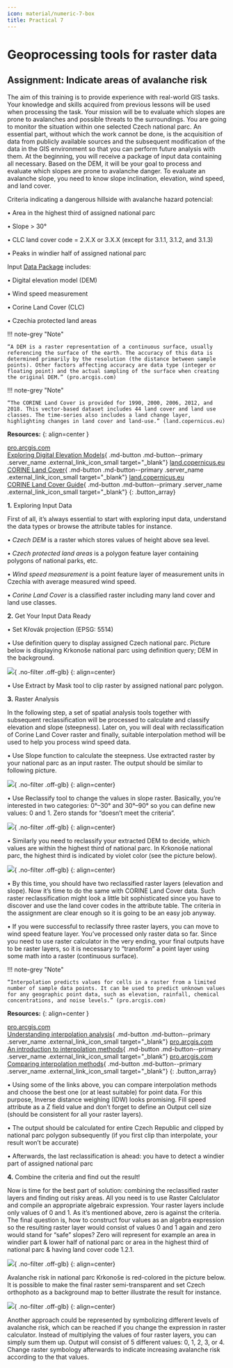 ```yaml
---
icon: material/numeric-7-box
title: Practical 7
---
```


# Geoprocessing tools for raster data

## Assignment: Indicate areas of avalanche risk
The aim of this training is to provide experience with real-world GIS tasks. Your knowledge and skills acquired from previous lessons will be used when processing the task.
Your mission will be to evaluate which slopes are prone to avalanches and possible threats to the surroundings. You are going to monitor the situation within one selected Czech national parc.
An essential part, without which the work cannot be done, is the acquisition of data from publicly available sources and the subsequent modification of the data in the GIS environment so that you can perform future analysis with them. At the beginning, you will receive a package of input data containing all necessary. Based on the DEM, it will be your goal to process and evaluate which slopes are prone to avalanche danger. To evaluate an avalanche slope, you need to know slope inclination, elevation, wind speed, and land cover.

Criteria indicating a dangerous hillside with avalanche hazard potencial:

•	Area in the highest third of assigned national parc

•	Slope > 30°

•	CLC land cover code = 2.X.X or 3.X.X (except for 3.1.1, 3.1.2, and 3.1.3)

•	Peaks in windier half of assigned national parc

Input [Data Package](../assets/cviceni7/AvalancheRisk.gdb.zip) includes:

•	Digital elevation model (DEM)

•	Wind speed measurement

•	Corine Land Cover (CLC)

•	Czechia protected land areas

!!! note-grey "Note"

    “A DEM is a raster representation of a continuous surface, usually referencing the surface of the earth. The accuracy of this data is determined primarily by the resolution (the distance between sample points). Other factors affecting accuracy are data type (integer or floating point) and the actual sampling of the surface when creating the original DEM.” (pro.arcgis.com)

!!! note-grey "Note"

    “The CORINE Land Cover is provided for 1990, 2000, 2006, 2012, and 2018. This vector-based dataset includes 44 land cover and land use classes. The time-series also includes a land change layer, highlighting changes in land cover and land-use.” (land.copernicus.eu)

__Resources:__
{: align=center }

[<span>pro.arcgis.com</span><br>Exploring Digital Elevation Models](https://pro.arcgis.com/en/pro-app/latest/tool-reference/spatial-analyst/exploring-digital-elevation-models.htm){ .md-button .md-button--primary .server_name .external_link_icon_small target="_blank"}
[<span>land.copernicus.eu</span><br>CORINE Land Cover](https://land.copernicus.eu/pan-european/corine-land-cover){ .md-button .md-button--primary .server_name .external_link_icon_small target="_blank"}
[<span>land.copernicus.eu</span><br>CORINE Land Cover Guide](https://land.copernicus.eu/user-corner/technical-library/corine-land-cover-nomenclature-guidelines/html){ .md-button .md-button--primary .server_name .external_link_icon_small target="_blank"}
{: .button_array}

**1.** Exploring Input Data

First of all, it’s always essential to start with exploring input data, understand the data types or browse the attribute tables for instance.

•	*Czech DEM* is a raster which stores values of height above sea level.

•	*Czech protected land areas* is a polygon feature layer containing polygons of national parks, etc.

•	*Wind speed measurement* is a point feature layer of measurement units in Czechia with average measured wind speed.

•	*Corine Land Cover* is a classified raster including many land cover and land use classes.

**2.** Get Your Input Data Ready

•	Set Křovák projection (EPSG: 5514)

•	Use definition query to display assigned Czech national parc. Picture below is displaying Krkonoše national parc using definition query; DEM in the background.

![](../assets/cviceni7/Obrázek1.png){ .no-filter .off-glb}
{: align=center}
 
•	Use Extract by Mask tool to clip raster by assigned national parc polygon.

**3.** Raster Analysis

In the following step, a set of spatial analysis tools together with subsequent reclassification will be processed to calculate and classify elevation and slope (steepness). Later on, you will deal with reclassification of Corine Land Cover raster and finally, suitable interpolation method will be used to help you process wind speed data.

•	Use Slope function to calculate the steepness. Use extracted raster by your national parc as an input raster. The output should be similar to following picture.

![](../assets/cviceni7/Obrázek2.png){ .no-filter .off-glb}
{: align=center}
 
•	Use Reclassify tool to change the values in slope raster. Basically, you’re interested in two categories: 0°–30° and 30°–90° so you can define new values: 0 and 1. Zero stands for “doesn’t meet the criteria”.

![](../assets/cviceni7/Obrázek3.png){ .no-filter .off-glb}
{: align=center}
 
•	Similarly you need to reclassify your extracted DEM to decide, which values are within the highest third of national parc. In Krkonoše national parc, the highest third is indicated by violet color (see the picture below).

![](../assets/cviceni7/Obrázek4.png){ .no-filter .off-glb}
{: align=center}
 
•	By this time, you should have two reclassified raster layers (elevation and slope). Now it’s time to do the same with CORINE Land Cover data. Such raster reclassification might look a little bit sophisticated since you have to discover and use the land cover codes in the attribute table. The criteria in the assignment are clear enough so it is going to be an easy job anyway.

•	If you were successful to reclassify three raster layers, you can move to wind speed feature layer. You’ve processed only raster data so far. Since you need to use raster calculator in the very ending, your final outputs have to be raster layers, so it is necessary to “transform” a point layer using some math into a raster (continuous surface).

!!! note-grey "Note"

    “Interpolation predicts values for cells in a raster from a limited number of sample data points. It can be used to predict unknown values for any geographic point data, such as elevation, rainfall, chemical concentrations, and noise levels.” (pro.arcgis.com)

__Resources:__
{: align=center }

[<span>pro.arcgis.com</span><br>Understanding interpolation analysis](https://pro.arcgis.com/en/pro-app/latest/tool-reference/spatial-analyst/exploring-digital-elevation-models.htm){ .md-button .md-button--primary .server_name .external_link_icon_small target="_blank"}
[<span>pro.arcgis.com</span><br>An introduction to interpolation methods](https://pro.arcgis.com/en/pro-app/latest/help/analysis/geostatistical-analyst/an-introduction-to-interpolation-methods.htm){ .md-button .md-button--primary .server_name .external_link_icon_small target="_blank"}
[<span>pro.arcgis.com</span><br>Comparing interpolation methods](https://pro.arcgis.com/en/pro-app/latest/tool-reference/spatial-analyst/comparing-interpolation-methods.htm){ .md-button .md-button--primary .server_name .external_link_icon_small target="_blank"}
{: .button_array}

•	Using some of the links above, you can compare interpolation methods and choose the best one (or at least suitable) for point data. For this purpose, Inverse distance weighing (IDW) looks promising. Fill speed attribute as a Z field value and don’t forget to define an Output cell size (should be consistent for all your raster layers).

•	The output should be calculated for entire Czech Republic and clipped by national parc polygon subsequently (if you first clip than interpolate, your result won’t be accurate)

•	Afterwards, the last reclassification is ahead: you have to detect a windier part of assigned national parc

**4.** Combine the criteria and find out the result!

Now is time for the best part of solution: combining the reclassified raster layers and finding out risky areas. All you need is to use Raster Calclulator and compile an appropriate algebraic expression. Your raster layers include only values of 0 and 1. As it’s mentioned above, zero is against the criteria. The final question is, how to construct four values as an algebra expression so the resulting raster layer would consist of values 0 and 1 again and zero would stand for “safe” slopes? Zero will represent for example an area in windier part & lower half of national parc or area in the highest third of national parc & having land cover code 1.2.1.

![](../assets/cviceni7/Obrázek5.png){ .no-filter .off-glb}
{: align=center}

Avalanche risk in national parc Krkonoše is red-colored in the picture below. It is possible to make the final raster semi-transparent and set Czech orthophoto as a background map to better illustrate the result for instance.

![](../assets/cviceni7/Obrázek6.png){ .no-filter .off-glb}
{: align=center}

Another approach could be represented by symbolizing different levels of avalanche risk, which can be reached if you change the expression in raster calculator. Instead of multiplying the values of four raster layers, you can simply sum them up. Output will consist of 5 different values: 0, 1, 2, 3, or 4. Change raster symbology afterwards to indicate increasing avalanche risk according to the that values.
